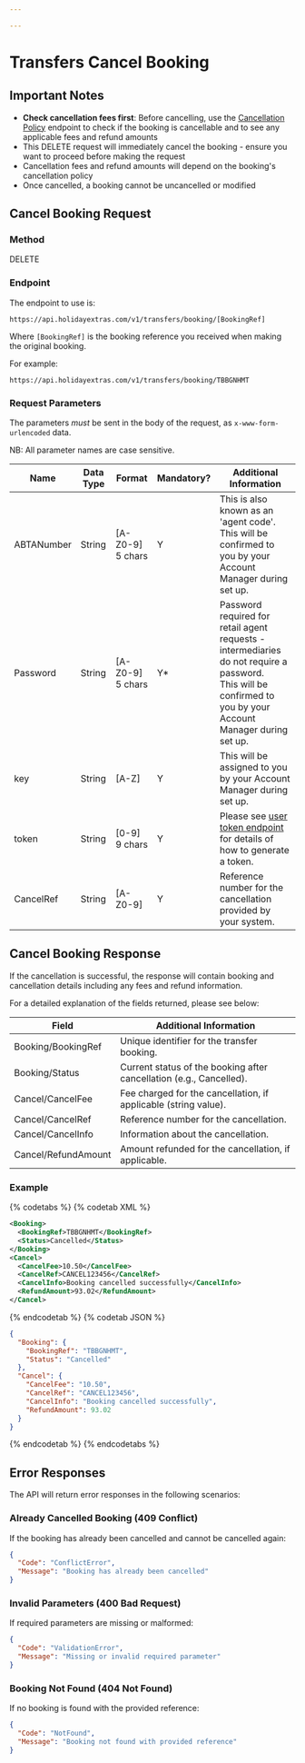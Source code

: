 ```yaml
---

---
```


# Transfers Cancel Booking

## Important Notes

- **Check cancellation fees first**: Before cancelling, use the [Cancellation Policy](/hxapi/transfers/cancellation-policy/) endpoint to check if the booking is cancellable and to see any applicable fees and refund amounts
- This DELETE request will immediately cancel the booking - ensure you want to proceed before making the request
- Cancellation fees and refund amounts will depend on the booking's cancellation policy
- Once cancelled, a booking cannot be uncancelled or modified

## Cancel Booking Request

### Method

DELETE

### Endpoint

The endpoint to use is:

```
https://api.holidayextras.com/v1/transfers/booking/[BookingRef]
```

Where ```[BookingRef]``` is the booking reference you received when making the original booking.

For example:
```
https://api.holidayextras.com/v1/transfers/booking/TBBGNHMT
```

### Request Parameters

The parameters _must_ be sent in the body of the request, as `x-www-form-urlencoded` data.

NB: All parameter names are case sensitive.

| Name               | Data Type | Format           | Mandatory? | Additional Information                                                                                                                                                                                                                                                                       |
|--------------------|-----------|------------------|------------|----------------------------------------------------------------------------------------------------------------------------------------------------------------------------------------------------------------------------------------------------------------------------------------------|
| ABTANumber         | String    | [A-Z0-9] 5 chars | Y          | This is also known as an 'agent code'. This will be confirmed to you by your Account Manager during set up.                                                                                                                                                                                  |
| Password           | String    | [A-Z0-9] 5 chars | Y*         | Password required for retail agent requests - intermediaries do not require a password.<br />This will be confirmed to you by your Account Manager during set up.                                                                                                                            |
| key                | String    | [A-Z]            | Y          | This will be assigned to you by your Account Manager during set up.                                                                                                                                                                                                                          |
| token              | String    | [0-9] 9 chars    | Y          | Please see [user token endpoint](/hxapi/usertoken) for details of how to generate a token.                                                                                                                                                                                                   |
| CancelRef          | String    | [A-Z0-9]         | Y          | Reference number for the cancellation provided by your system.                                                                                                                                                                                                                               |

## Cancel Booking Response

If the cancellation is successful, the response will contain booking and cancellation details including any fees and refund information.

For a detailed explanation of the fields returned, please see below:

| Field                                     | Additional Information                                                                                                                                     |
|-------------------------------------------|------------------------------------------------------------------------------------------------------------------------------------------------------------|
| Booking/BookingRef                        | Unique identifier for the transfer booking.                                                                                                               |
| Booking/Status                            | Current status of the booking after cancellation (e.g., Cancelled).                                                                                      |
| Cancel/CancelFee                          | Fee charged for the cancellation, if applicable (string value).                                                                                          |
| Cancel/CancelRef                          | Reference number for the cancellation.                                                                                                                    |
| Cancel/CancelInfo                         | Information about the cancellation.                                                                                                                       |
| Cancel/RefundAmount                       | Amount refunded for the cancellation, if applicable.                                                                                                      |

### Example

{% codetabs %}
{% codetab XML %}
```xml
<Booking>
  <BookingRef>TBBGNHMT</BookingRef>
  <Status>Cancelled</Status>
</Booking>
<Cancel>
  <CancelFee>10.50</CancelFee>
  <CancelRef>CANCEL123456</CancelRef>
  <CancelInfo>Booking cancelled successfully</CancelInfo>
  <RefundAmount>93.02</RefundAmount>
</Cancel>
```
{% endcodetab %}
{% codetab JSON %}
```json
{
  "Booking": {
    "BookingRef": "TBBGNHMT",
    "Status": "Cancelled"
  },
  "Cancel": {
    "CancelFee": "10.50",
    "CancelRef": "CANCEL123456",
    "CancelInfo": "Booking cancelled successfully",
    "RefundAmount": 93.02
  }
}
```
{% endcodetab %}
{% endcodetabs %}

## Error Responses

The API will return error responses in the following scenarios:

### Already Cancelled Booking (409 Conflict)

If the booking has already been cancelled and cannot be cancelled again:

```json
{
  "Code": "ConflictError",
  "Message": "Booking has already been cancelled"
}
```

### Invalid Parameters (400 Bad Request)

If required parameters are missing or malformed:

```json
{
  "Code": "ValidationError",
  "Message": "Missing or invalid required parameter"
}
```

### Booking Not Found (404 Not Found)

If no booking is found with the provided reference:

```json
{
  "Code": "NotFound",
  "Message": "Booking not found with provided reference"
}
```

